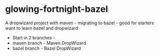 # glowing-fortnight-bazel
A dropwizard project with maven - migrating to bazel - good for starters want to learn bazel and dropwizard

* Start in  2 branches -
* maven branch - Maven DropWizard
* bazel branch - Bazel DropWizard
